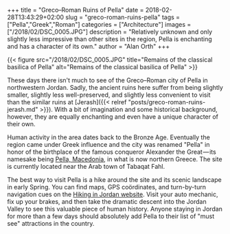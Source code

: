 +++
title = "Greco–Roman Ruins of Pella"
date = 2018-02-28T13:43:29+02:00
slug = "greco-roman-ruins-pella"
tags = ["Pella","Greek","Roman"]
categories = ["Architecture"]
images = ["/2018/02/DSC_0005.JPG"]
description = "Relatively unknown and only slightly less impressive than other sites in the region, Pella is enchanting and has a character of its own."
author = "Alan Orth"
+++

{{< figure src="/2018/02/DSC_0005.JPG" title="Remains of the classical basilica of Pella" alt="Remains of the classical basilica of Pella" >}}

These days there isn't much to see of the Greco–Roman city of Pella in northwestern Jordan. Sadly, the ancient ruins here suffer from being slightly smaller, slightly less well-preserved, and slightly less convenient to visit than the similar ruins at [Jerash]({{< relref "posts/greco-roman-ruins-jerash.md" >}}). With a bit of imagination and some historical background, however, they are equally enchanting and even have a unique character of their own.

<!--more-->

Human activity in the area dates back to the Bronze Age. Eventually the region came under Greek influence and the city was renamed "Pella" in honor of the birthplace of the famous conqueror Alexander the Great — its namesake being [Pella, Macedonia](https://en.wikipedia.org/wiki/Pella), in what is now northern Greece. The site is currently located near the Arab town of Tabaqat Fahl.

The best way to visit Pella is a hike around the site and its scenic landscape in early Spring. You can find maps, GPS coördinates, and turn-by-turn navigation cues on the [Hiking in Jordan website](https://hiking-in-jordan.com/index.php/hiking-trails/10-hiking-trails-in-jordan/northern-jordan/9-pella-mountain-trail-hiking-in-jordan). Visit your auto mechanic, fix up your brakes, and then take the dramatic descent into the Jordan Valley to see this valuable piece of human history. Anyone staying in Jordan for more than a few days should absolutely add Pella to their list of "must see" attractions in the country.
